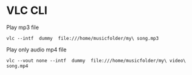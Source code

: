 # VLC CLI

Play mp3 file

```
vlc --intf  dummy  file:///home/musicfolder/my\ song.mp3
```

Play only audio mp4 file 

```
vlc --vout none --intf  dummy  file:///home/musicfolder/my\ video\ song.mp4
```

